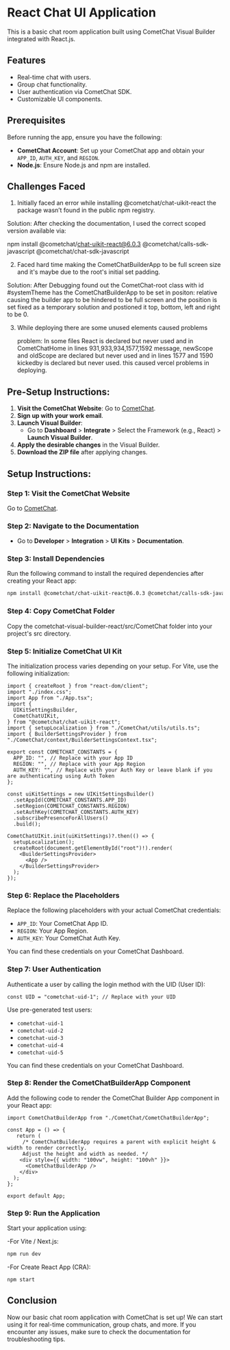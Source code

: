 # React Chat UI Application

This is a basic chat room application built using CometChat Visual Builder integrated with React.js.

## Features

- Real-time chat with users.
- Group chat functionality.
- User authentication via CometChat SDK.
- Customizable UI components.

## Prerequisites

Before running the app, ensure you have the following:

- **CometChat Account**: Set up your CometChat app and obtain your `APP_ID`, `AUTH_KEY`, and `REGION`.
- **Node.js**: Ensure Node.js and npm are installed.
## Challenges Faced

1. Initially faced an error while installing @cometchat/chat-uikit-react the package wasn’t found in the public npm registry.

Solution: After checking the documentation, I used the correct scoped version available via:

npm install @cometchat/chat-uikit-react@6.0.3 @cometchat/calls-sdk-javascript @cometchat/chat-sdk-javascript

2. Faced hard time making the CometChatBuilderApp to be full screen size and it's maybe due to the root's initial set padding.

  Solution:
   After Debugging found out the CometChat-root class with id #systemTheme has the CometChatBuilderApp to be set in positon: relative causing the builder app to be hindered to be full screen and the position is set fixed as a temporary solution and postioned it top, bottom, left and right to be 0.
   
3. While deploying there are some unused elements caused problems
   
    problem: In some files React is declared but never used and in CometChatHome in lines 931,933,934,1577,1592 message, newScope and oldScope are declared but never used and in lines 1577 and 1590 kickedby is declared but never used. this caused vercel problems in deploying.
   
## Pre-Setup Instructions: 

1. **Visit the CometChat Website**: Go to [CometChat](https://www.cometchat.com).
2. **Sign up with your work email**.
3. **Launch Visual Builder**:
   - Go to **Dashboard** > **Integrate** > Select the Framework (e.g., React) > **Launch Visual Builder**.
4. **Apply the desirable changes** in the Visual Builder.
5. **Download the ZIP file** after applying changes.

## Setup Instructions:

### Step 1: Visit the CometChat Website
Go to [CometChat](https://www.cometchat.com).

### Step 2: Navigate to the Documentation
- Go to **Developer** > **Integration** > **UI Kits** > **Documentation**.

### Step 3: Install Dependencies
Run the following command to install the required dependencies after creating your React app:

```bash
npm install @cometchat/chat-uikit-react@6.0.3 @cometchat/calls-sdk-javascript @cometchat/chat-sdk-javascript
```

### Step 4: Copy CometChat Folder
Copy the cometchat-visual-builder-react/src/CometChat folder into your project's src directory.

### Step 5: Initialize CometChat UI Kit
The initialization process varies depending on your setup. For Vite, use the following initialization:

```main.tsx
import { createRoot } from "react-dom/client";
import "./index.css";
import App from "./App.tsx";
import {
  UIKitSettingsBuilder,
  CometChatUIKit,
} from "@cometchat/chat-uikit-react";
import { setupLocalization } from "./CometChat/utils/utils.ts";
import { BuilderSettingsProvider } from "./CometChat/context/BuilderSettingsContext.tsx";

export const COMETCHAT_CONSTANTS = {
  APP_ID: "", // Replace with your App ID
  REGION: "", // Replace with your App Region
  AUTH_KEY: "", // Replace with your Auth Key or leave blank if you are authenticating using Auth Token
};

const uiKitSettings = new UIKitSettingsBuilder()
  .setAppId(COMETCHAT_CONSTANTS.APP_ID)
  .setRegion(COMETCHAT_CONSTANTS.REGION)
  .setAuthKey(COMETCHAT_CONSTANTS.AUTH_KEY)
  .subscribePresenceForAllUsers()
  .build();

CometChatUIKit.init(uiKitSettings)?.then(() => {
  setupLocalization();
  createRoot(document.getElementById("root")!).render(
    <BuilderSettingsProvider>
      <App />
    </BuilderSettingsProvider>
  );
});
```

### Step 6: Replace the Placeholders
Replace the following placeholders with your actual CometChat credentials:

- `APP_ID`: Your CometChat App ID.
- `REGION`: Your App Region.
- `AUTH_KEY`: Your CometChat Auth Key.

You can find these credentials on your CometChat Dashboard.

### Step 7: User Authentication
Authenticate a user by calling the login method with the UID (User ID):

```
const UID = "cometchat-uid-1"; // Replace with your UID
```
Use pre-generated test users:

- `cometchat-uid-1`
- `cometchat-uid-2`
- `cometchat-uid-3`
-  `cometchat-uid-4`
- `cometchat-uid-5`

You can find these credentials on your CometChat Dashboard.

### Step 8: Render the CometChatBuilderApp Component
Add the following code to render the CometChat Builder App component in your React app:

```app.tsx
import CometChatBuilderApp from "./CometChat/CometChatBuilderApp";

const App = () => {
   return (
     /* CometChatBuilderApp requires a parent with explicit height & width to render correctly. 
     Adjust the height and width as needed. */
    <div style={{ width: "100vw", height: "100vh" }}>
      <CometChatBuilderApp />
    </div>
  );
};

export default App;
```

### Step 9: Run the Application
Start your application using:

-For Vite / Next.js:

```bash
npm run dev
```
-For Create React App (CRA):

```
npm start
```

## Conclusion
Now our basic chat room application with CometChat is set up! We can start using it for real-time communication, group chats, and more. If you encounter any issues, make sure to check the documentation for troubleshooting tips.
